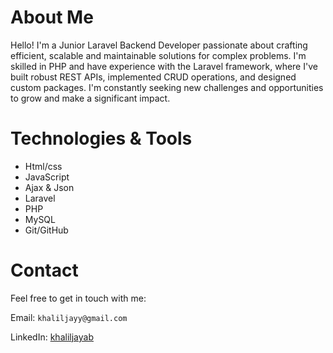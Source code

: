 # About Me

Hello! I'm a Junior Laravel Backend Developer passionate about crafting efficient, scalable and maintainable solutions for complex problems. I'm skilled in PHP and have experience with the Laravel framework, where I've built robust REST APIs, implemented CRUD operations, and designed custom packages. I'm constantly seeking new challenges and opportunities to grow and make a significant impact.

# Technologies & Tools

- Html/css
- JavaScript
- Ajax & Json
- Laravel
- PHP
- MySQL
- Git/GitHub

# Contact

Feel free to get in touch with me:

Email: `khaliljayy@gmail.com`

LinkedIn: [khaliljayab]([https://linkedin.com/in/yourusername](https://www.linkedin.com/in/khaliljayab/))
